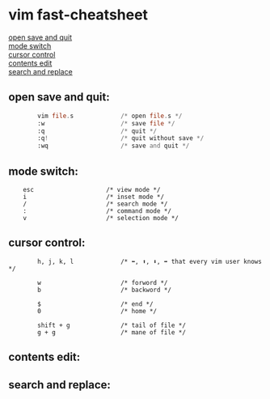 # vim fast-cheatsheet
[open save and quit](#open-save-and-quit "goto open-save-and-quit")\
[mode switch](#mode-switch "goto mode-switch")\
[cursor control](#cursor-control "goto cursor-control")\
[contents edit](#contents-edit "goto contents-edit")\
[search and replace](#search-and-replace "goto search-and-replace")

## open save and quit:
```asm
        vim file.s             /* open file.s */
        :w                     /* save file */
        :q                     /* quit */
        :q!                    /* quit without save */
        :wq                    /* save and quit */
```
## mode switch:
        esc                    /* view mode */
        i                      /* inset mode */
        /                      /* search mode */
        :                      /* command mode */
        v                      /* selection mode */
## cursor control:
```
        h, j, k, l             /* ⬅️, ⬆️, ⬇️, ➡️ that every vim user knows */
```
```
        w                      /* forword */
        b                      /* backword */
```
```
        $                      /* end */
        0                      /* home */
```
```
        shift + g              /* tail of file */
        g + g                  /* mane of file */
```
## contents edit:
## search and replace:
